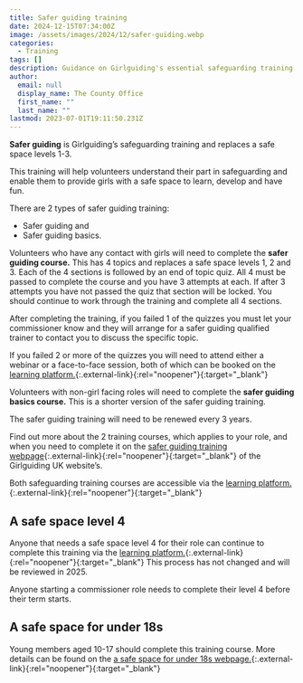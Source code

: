 ```yaml
---
title: Safer guiding training
date: 2024-12-15T07:34:00Z
image: /assets/images/2024/12/safer-guiding.webp
categories:
  - Training
tags: []
description: Guidance on Girlguiding's essential safeguarding training for volunteers.
author:
  email: null
  display_name: The County Office
  first_name: ""
  last_name: ""
lastmod: 2023-07-01T19:11:50.231Z
---
```

**Safer guiding** is Girlguiding’s safeguarding training and replaces a safe space levels 1-3.  

This training will help volunteers understand their part in safeguarding and enable them to provide girls with a safe space to learn, develop and have fun.

There are 2 types of safer guiding training:

- Safer guiding and  
- Safer guiding basics.

Volunteers who have any contact with girls will need to complete the **safer guiding course.** This has 4 topics and replaces a safe space levels 1, 2 and 3. Each of the 4 sections is followed by an end of topic quiz. All 4 must be passed to complete the course and you have 3 attempts at each. If after 3 attempts you have not passed the quiz that section will be locked. You should continue to work through the training and complete all 4 sections.

After completing the training, if you failed 1 of the quizzes you must let your commissioner know and they will arrange for a safer guiding qualified trainer to contact you to discuss the specific topic.

If you failed 2 or more of the quizzes you will need to attend either a webinar or a face-to-face session, both of which can be booked on the [learning platform.](https://learning.girlguiding.org.uk/login){:.external-link}{:rel="noopener"}{:target="_blank"}

Volunteers with non-girl facing roles will need to complete the **safer guiding basics course.** This is a shorter version of the safer guiding training.

The safer guiding training will need to be renewed every 3 years.

Find out more about the 2 training courses, which applies to your role, and when you need to complete it on the [safer guiding training webpage](https://www.girlguiding.org.uk/information-for-volunteers/learning-and-development/safer-guiding/){:.external-link}{:rel="noopener"}{:target="_blank"} of the Girlguiding UK website’s.

Both safeguarding training courses are accessible via the [learning platform.](https://learning.girlguiding.org.uk/login/index.php){:.external-link}{:rel="noopener"}{:target="_blank"}

## A safe space level 4

Anyone that needs a safe space level 4 for their role can continue to complete this training via the [learning platform.](https://learning.girlguiding.org.uk/login/index.php){:.external-link}{:rel="noopener"}{:target="_blank"} This process has not changed and will be reviewed in 2025.

Anyone starting a commissioner role needs to complete their level 4 before their term starts.

## A safe space for under 18s

Young members aged 10-17 should complete this training course. More details can be found on the [a safe space for under 18s webpage.](https://www.girlguiding.org.uk/information-for-volunteers/learning-and-development/safer-guiding/a-safe-space-for-under-18s/){:.external-link}{:rel="noopener"}{:target="_blank"}
